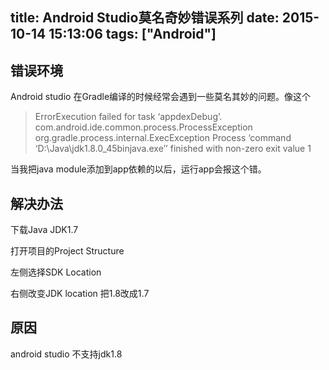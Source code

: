 title: Android Studio莫名奇妙错误系列
date: 2015-10-14 15:13:06
tags: ["Android"]
---
## 错误环境

Android studio 在Gradle编译的时候经常会遇到一些莫名其妙的问题。像这个

> ErrorExecution failed for task ‘appdexDebug’. com.android.ide.common.process.ProcessException org.gradle.process.internal.ExecException Process ‘command ‘D:\Java\jdk1.8.0_45binjava.exe’’ finished with non-zero exit value 1

当我把java module添加到app依赖的以后，运行app会报这个错。

## 解决办法

下载Java JDK1.7

打开项目的Project Structure

左侧选择SDK Location

右侧改变JDK location 把1.8改成1.7

## 原因

android studio 不支持jdk1.8
